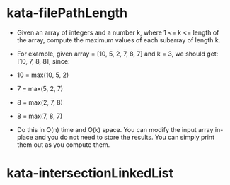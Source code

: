 # kata-filePathLength
* Given an array of integers and a number k, where 1 <= k <= length of the array, compute the maximum values of each subarray of length k.

* For example, given array = [10, 5, 2, 7, 8, 7] and k = 3, we should get: [10, 7, 8, 8], since:

* 10 = max(10, 5, 2)
* 7 = max(5, 2, 7)
* 8 = max(2, 7, 8)
* 8 = max(7, 8, 7)
* Do this in O(n) time and O(k) space. You can modify the input array in-place and you do not need to store the results. You can simply print them out as you compute them.
# kata-intersectionLinkedList
